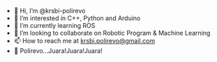 - 👋 Hi, I’m @krsbi-polirevo
- 👀 I’m interested in C++, Python and Arduino
- 🌱 I’m currently learning ROS 
- 💞️ I’m looking to collaborate on Robotic Program & Machine Learning
- 📫 How to reach me at krsbi.polirevo@gmail.com
- 🤖 Polirevo...Juara!Juara!Juara!

<!---
krsbi-polirevo/krsbi-polirevo is a ✨ special ✨ repository because its `README.md` (this file) appears on your GitHub profile.
You can click the Preview link to take a look at your changes.
--->
